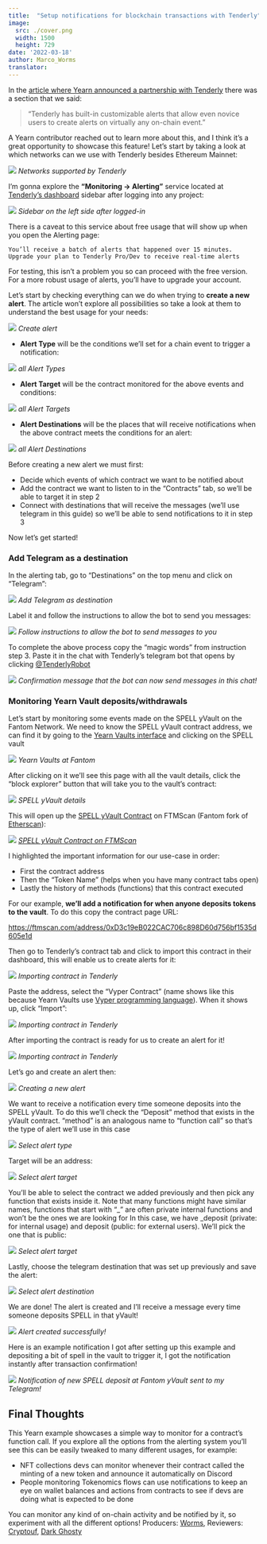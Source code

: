 ```yaml
---
title:  "Setup notifications for blockchain transactions with Tenderly"
image:
  src: ./cover.png
  width: 1500
  height: 729
date: '2022-03-18'
author: Marco_Worms
translator:
---
```

In the [article where Yearn announced a partnership with Tenderly](https://medium.com/iearn/yearn-finance-partners-with-tenderly-to-supercharge-development-debugging-incident-analysis-6489260298a5) there was a section that we said:

> “Tenderly has built-in customizable alerts that allow even novice users to create alerts on virtually any on-chain event.”
> 
A Yearn contributor reached out to learn more about this, and I think it’s a great opportunity to showcase this feature! Let’s start by taking a look at which networks can we use with Tenderly besides Ethereum Mainnet:

![](./image1.jpg?w=909&h=441)
*Networks supported by Tenderly*

I’m gonna explore the **“Monitoring -> Alerting”** service located at [Tenderly’s dashboard](https://dashboard.tenderly.co/) sidebar after logging into any project:

![](./image2.jpg?w=237&h=199)
*Sidebar on the left side after logged-in*


There is a caveat to this service about free usage that will show up when you open the Alerting page:

`You’ll receive a batch of alerts that happened over 15 minutes. Upgrade your plan to Tenderly Pro/Dev to receive real-time alerts`

For testing, this isn’t a problem you so can proceed with the free version. For a more robust usage of alerts, you’ll have to upgrade your account.

Let’s start by checking everything can we do when trying to **create a new alert**. The article won’t explore all possibilities so take a look at them to understand the best usage for your needs:

![](./image3.jpg?w=1537&h=669)
*Create alert*

* **Alert Type** will be the conditions we’ll set for a chain event to trigger a notification:

![](./image4.jpg?w=1437&h=413)
*all Alert Types*

* **Alert Target** will be the contract monitored for the above events and conditions:

![](./image5.jpg?w=991&h=253)
*all Alert Targets*

* **Alert Destinations** will be the places that will receive notifications when the above contract meets the conditions for an alert:

![](./image6.jpg?w=937&h=195)
*all Alert Destinations*

Before creating a new alert we must first:
* Decide which events of which contract we want to be notified about
* Add the contract we want to listen to in the “Contracts” tab, so we’ll be able to target it in step 2
* Connect with destinations that will receive the messages (we’ll use telegram in this guide) so we’ll be able to send notifications to it in step 3

Now let’s get started!

### Add Telegram as a destination
In the alerting tab, go to “Destinations” on the top menu and click on “Telegram”:

![](./image7.jpg?w=1364&h=617)
*Add Telegram as destination*

Label it and follow the instructions to allow the bot to send you messages:

![](./image8.jpg?w=591&h=475)
*Follow instructions to allow the bot to send messages to you*

To complete the above process copy the “magic words” from instruction step 3. Paste it in the chat with Tenderly’s telegram bot that opens by clicking [@TenderlyRobot](https://t.me/TenderlyRobot)

![](./image9.jpg?w=772&h=235)
*Confirmation message that the bot can now send messages in this chat!*


### Monitoring Yearn Vault deposits/withdrawals
Let’s start by monitoring some events made on the SPELL yVault on the Fantom Network. We need to know the SPELL yVault contract address, we can find it by going to the [Yearn Vaults interface](https://yearn.finance/#/vaults) and clicking on the SPELL vault

![](./image10.jpg?w=625&h=287)
*Yearn Vaults at Fantom*

After clicking on it we’ll see this page with all the vault details, click the “block explorer” button that will take you to the vault’s contract:

![](./image11.jpg?w=1157&h=757)
*SPELL yVault details*

This will open up the [SPELL yVault Contract](https://ftmscan.com/address/0xD3c19eB022CAC706c898D60d756bf1535d605e1d) on FTMScan (Fantom fork of [Etherscan](https://etherscan.io/)):

![](./image12.jpg?w=1367&h=845)
*[SPELL yVault Contract on FTMScan](https://ftmscan.com/address/0xD3c19eB022CAC706c898D60d756bf1535d605e1d)*

I highlighted the important information for our use-case in order:
* First the contract address
* Then the “Token Name” (helps when you have many contract tabs open)
* Lastly the history of methods (functions) that this contract executed


For our example, **we’ll add a notification for when anyone deposits tokens to the vault**. To do this copy the contract page URL:

https://ftmscan.com/address/0xD3c19eB022CAC706c898D60d756bf1535d605e1d

Then go to Tenderly’s contract tab and click to import this contract in their dashboard, this will enable us to create alerts for it:

![](./image13.jpg?w=1399&h=681)
*Importing contract in Tenderly*

Paste the address, select the “Vyper Contract” (name shows like this because Yearn Vaults use [Vyper programming language](https://vyper.readthedocs.io/en/stable/index.html)). When it shows up, click “Import”:

![](./image14.jpg?w=1155&h=909)
*Importing contract in Tenderly*

After importing the contract is ready for us to create an alert for it!

![](./image15.jpg?w=865&h=467)
*Importing contract in Tenderly*


Let’s go and create an alert then:

![](./image16.jpg?w=1817&h=713)
*Creating a new alert*

We want to receive a notification every time someone deposits into the SPELL yVault. To do this we’ll check the “Deposit” method that exists in the yVault contract. “method” is an analogous name to “function call” so that’s the type of alert we’ll use in this case

![](./image17.jpg?w=761&h=265)
*Select alert type*

Target will be an address:

![](./image18.jpg?w=759&h=245)
*Select alert target*

You’ll be able to select the contract we added previously and then pick any function that exists inside it. Note that many functions might have similar names, functions that start with “_” are often private internal functions and won’t be the ones we are looking for
In this case, we have _deposit (private: for internal usage) and deposit (public: for external users). We’ll pick the one that is public:

![](./image19.jpg?w=1319&h=679)
*Select alert target*

Lastly, choose the telegram destination that was set up previously and save the alert:

![](./image20.jpg?w=1325&h=909)
*Select alert destination*

We are done! The alert is created and I’ll receive a message every time someone deposits SPELL in that yVault!

![](./image21.jpg?w=1521&h=739)
*Alert created successfully!*

Here is an example notification I got after setting up this example and depositing a bit of spell in the vault to trigger it, I got the notification instantly after transaction confirmation!

![](./image22.jpg?w=495&h=579)
*Notification of new SPELL deposit at Fantom yVault sent to my Telegram!*



## Final Thoughts
This Yearn example showcases a simple way to monitor for a contract’s function call. If you explore all the options from the alerting system you’ll see this can be easily tweaked to many different usages, for example:

* NFT collections devs can monitor whenever their contract called the minting of a new token and announce it automatically on Discord
* People monitoring Tokenomics flows can use notifications to keep an eye on wallet balances and actions from contracts to see if devs are doing what is expected to be done

You can monitor any kind of on-chain activity and be notified by it, so experiment with all the different options!
Producers: [Worms](https://twitter.com/MarcoWorms), Reviewers: [Cryptouf](https://twitter.com/cryptouf), [Dark Ghosty](https://github.com/DarkGhost7)
